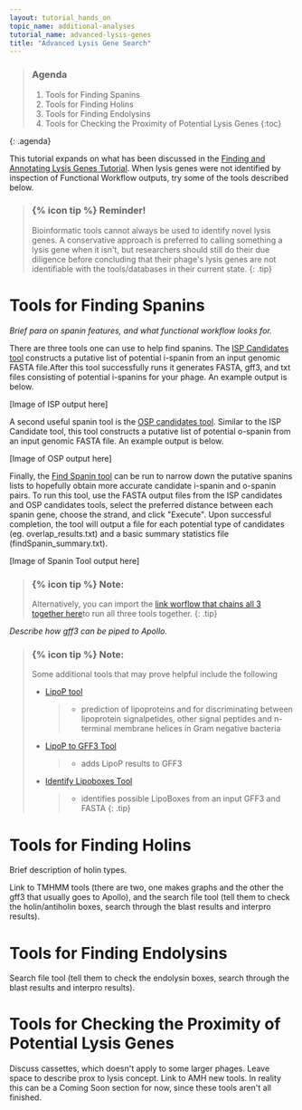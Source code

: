 ```yaml
---
layout: tutorial_hands_on
topic_name: additional-analyses
tutorial_name: advanced-lysis-genes
title: "Advanced Lysis Gene Search"
---
```

> ### Agenda
>
> 1. Tools for Finding Spanins
> 2. Tools for Finding Holins
> 3. Tools for Finding Endolysins
> 4. Tools for Checking the Proximity of Potential Lysis Genes
> {:toc}
>
{: .agenda}

This tutorial expands on what has been discussed in the [Finding and Annotating Lysis Genes Tutorial](https://cpt.tamu.edu/training-material/topics/additional-analyses/tutorials/finding-lysis-genes/tutorial.html). When lysis genes were not identified by inspection of Functional Workflow outputs, try some of the tools described below.

> ### {% icon tip %} Reminder!
> Bioinformatic tools cannot always be used to identify novel lysis genes. A conservative approach is preferred to calling something a lysis gene when it isn't, but researchers should still do their due diligence before concluding that their phage's lysis genes are not identifiable with the tools/databases in their current state.
{: .tip}


# Tools for Finding Spanins
*Brief para on spanin features, and what functional workflow looks for.*

There are three tools one can use to help find spanins. The [ISP Candidates tool](https://cpt.tamu.edu/galaxy-pub/root?tool_id=edu.tamu.cpt2.spanin.generate-putative-isp) constructs a putative list of potential i-spanin from an input genomic FASTA file.After this tool successfully runs it generates FASTA, gff3, and txt files consisting of potential i-spanins for your phage. An example output is below.


[Image of ISP output here]


A second useful spanin tool is the [OSP candidates tool](https://cpt.tamu.edu/galaxy-pub/root?tool_id=edu.tamu.cpt2.spanin.generate-putative-osp). Similar to the ISP Candidate tool, this tool constructs a putative list of potential o-spanin from an input genomic FASTA file. An example output is below. 


[Image of OSP output here]


Finally, the [Find Spanin tool](https://cpt.tamu.edu/galaxy-pub/root?tool_id=edu.tamu.cpt2.spanin.findSpanin) can be run to narrow down the putative spanins lists to hopefully obtain more accurate candidate i-spanin and o-spanin pairs. To run this tool, use the FASTA output files from the ISP candidates and OSP candidates tools, select the preferred distance between each spanin gene, choose the strand, and click "Execute". Upon successful completion, the tool will output a file for each potential type of candidates (eg. overlap_results.txt) and  a basic summary statistics file (findSpanin_summary.txt).

[Image of Spanin Tool output here]


> ### {% icon tip %} Note:
> Alternatively, you can import the [link worflow that chains all 3 together here]()to run all three tools together. 
{: .tip}


*Describe how gff3 can be piped to Apollo.*


> ### {% icon tip %} Note:
> Some additional tools that may prove helpful include the following
> * [LipoP tool](https://cpt.tamu.edu/galaxy-pub/root?tool_id=geiger.tamu.edu/toolshed/repos/esr/cpt_external_programs/LipoP/1.0.0)
>    > * prediction of lipoproteins and for discriminating between lipoprotein signalpetides, other signal peptides and n-terminal membrane helices in Gram negative bacteria
> * [LipoP to GFF3 Tool](https://cpt.tamu.edu/galaxy-pub/root?tool_id=edu.tamu.cpt.gff3.lipoP_to_gff3)
>    > * adds LipoP results to GFF3
> * [Identify Lipoboxes Tool](https://cpt.tamu.edu/galaxy-pub/root?tool_id=edu.tamu.cpt.fasta.lipory)
>    > * identifies possible LipoBoxes from an input GFF3 and FASTA
{: .tip}


# Tools for Finding Holins
Brief description of holin types.

Link to TMHMM tools (there are two, one makes graphs and the other the gff3 that usually goes to Apollo), and the search file tool (tell them to check the holin/antiholin boxes, search through the blast results and interpro results).


# Tools for Finding Endolysins
Search file tool (tell them to check the endolysin boxes, search through the blast results and interpro results).


# Tools for Checking the Proximity of Potential Lysis Genes
Discuss cassettes, which doesn't apply to some larger phages. Leave space to describe prox to lysis concept. Link to AMH new tools. In reality this can be a Coming Soon section for now, since these tools aren't all finished.
